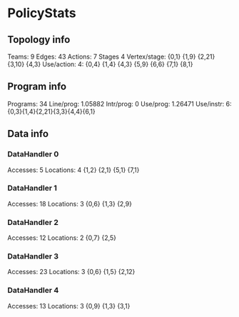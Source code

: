 # PolicyStats
## Topology info
Teams:		9
Edges:		43
Actions:	7
Stages		4
Vertex/stage:	{0,1} {1,9} {2,21} {3,10} {4,3} 
Use/action:	4: {0,4} {1,4} {4,3} {5,9} {6,6} {7,1} {8,1} 

## Program info
Programs:	34
Line/prog:	1.05882
Intr/prog:	0
Use/prog:	1.26471
Use/instr:	6: {0,3}{1,4}{2,21}{3,3}{4,4}{6,1}

## Data info

### DataHandler 0
Accesses:	5
Locations:	4
{1,2} {2,1} {5,1} {7,1} 

### DataHandler 1
Accesses:	18
Locations:	3
{0,6} {1,3} {2,9} 

### DataHandler 2
Accesses:	12
Locations:	2
{0,7} {2,5} 

### DataHandler 3
Accesses:	23
Locations:	3
{0,6} {1,5} {2,12} 

### DataHandler 4
Accesses:	13
Locations:	3
{0,9} {1,3} {3,1} 